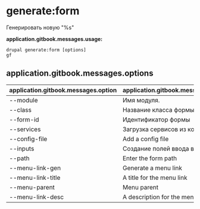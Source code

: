 # generate:form
Генерировать новую "%s"

**application.gitbook.messages.usage:**
```
drupal generate:form [options]
gf
```

## application.gitbook.messages.options
application.gitbook.messages.option | application.gitbook.messages.details
-------|-------------
--module | Имя модуля.
--class | Название класса формы
--form-id | Идентификатор формы
--services | Загрузка сервисов из контейнера.
--config-file | Add a config file
--inputs | Создание полей ввода в форме.
--path | Enter the form path
--menu-link-gen | Generate a menu link
--menu-link-title | A title for the menu link
--menu-parent | Menu parent
--menu-link-desc | A description for the menu link
